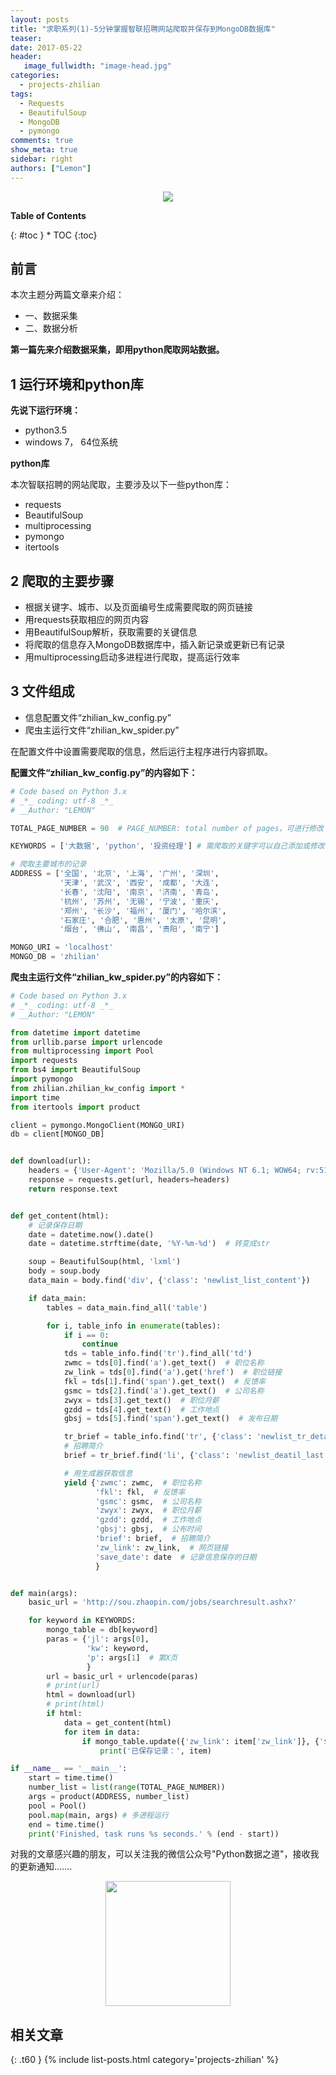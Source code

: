 ```yaml
---
layout: posts
title: "求职系列(1)-5分钟掌握智联招聘网站爬取并保存到MongoDB数据库"
teaser:
date: 2017-05-22
header:
   image_fullwidth: "image-head.jpg"
categories:
  - projects-zhilian
tags:
  - Requests
  - BeautifulSoup
  - MongoDB
  - pymongo
comments: true
show_meta: true
sidebar: right
authors: ["Lemon"]
---
```


<div align="center"><img src="/images/projects/zhilian/projects-zhilian-01.jpg"></div>

**Table of Contents**

<div class="panel radius" markdown="1">
{: #toc }
*  TOC
{:toc}
</div>

## 前言
本次主题分两篇文章来介绍：
* 一、数据采集
* 二、数据分析

**第一篇先来介绍数据采集，即用python爬取网站数据。**
## 1 运行环境和python库
**先说下运行环境：**
* python3.5
* windows 7， 64位系统

**python库**

本次智联招聘的网站爬取，主要涉及以下一些python库：
* requests
* BeautifulSoup
* multiprocessing
* pymongo
* itertools

## 2 爬取的主要步骤
* 根据关键字、城市、以及页面编号生成需要爬取的网页链接
* 用requests获取相应的网页内容
* 用BeautifulSoup解析，获取需要的关键信息
* 将爬取的信息存入MongoDB数据库中，插入新记录或更新已有记录
* 用multiprocessing启动多进程进行爬取，提高运行效率


## 3 文件组成
* 信息配置文件“zhilian_kw_config.py”
* 爬虫主运行文件“zhilian_kw_spider.py”

在配置文件中设置需要爬取的信息，然后运行主程序进行内容抓取。

**配置文件“zhilian_kw_config.py”的内容如下：**

```python
# Code based on Python 3.x
# _*_ coding: utf-8 _*_
# __Author: "LEMON"

TOTAL_PAGE_NUMBER = 90  # PAGE_NUMBER: total number of pages，可进行修改

KEYWORDS = ['大数据', 'python', '投资经理'] # 需爬取的关键字可以自己添加或修改

# 爬取主要城市的记录
ADDRESS = ['全国', '北京', '上海', '广州', '深圳',
           '天津', '武汉', '西安', '成都', '大连',
           '长春', '沈阳', '南京', '济南', '青岛',
           '杭州', '苏州', '无锡', '宁波', '重庆',
           '郑州', '长沙', '福州', '厦门', '哈尔滨',
           '石家庄', '合肥', '惠州', '太原', '昆明',
           '烟台', '佛山', '南昌', '贵阳', '南宁']

MONGO_URI = 'localhost'
MONGO_DB = 'zhilian'

```

**爬虫主运行文件“zhilian_kw_spider.py”的内容如下：**

```python
# Code based on Python 3.x
# _*_ coding: utf-8 _*_
# __Author: "LEMON"

from datetime import datetime
from urllib.parse import urlencode
from multiprocessing import Pool
import requests
from bs4 import BeautifulSoup
import pymongo
from zhilian.zhilian_kw_config import *
import time
from itertools import product

client = pymongo.MongoClient(MONGO_URI)
db = client[MONGO_DB]


def download(url):
    headers = {'User-Agent': 'Mozilla/5.0 (Windows NT 6.1; WOW64; rv:51.0) Gecko/20100101 Firefox/51.0'}
    response = requests.get(url, headers=headers)
    return response.text


def get_content(html):
    # 记录保存日期
    date = datetime.now().date()
    date = datetime.strftime(date, '%Y-%m-%d')  # 转变成str

    soup = BeautifulSoup(html, 'lxml')
    body = soup.body
    data_main = body.find('div', {'class': 'newlist_list_content'})

    if data_main:
        tables = data_main.find_all('table')

        for i, table_info in enumerate(tables):
            if i == 0:
                continue
            tds = table_info.find('tr').find_all('td')
            zwmc = tds[0].find('a').get_text()  # 职位名称
            zw_link = tds[0].find('a').get('href')  # 职位链接
            fkl = tds[1].find('span').get_text()  # 反馈率
            gsmc = tds[2].find('a').get_text()  # 公司名称
            zwyx = tds[3].get_text()  # 职位月薪
            gzdd = tds[4].get_text()  # 工作地点
            gbsj = tds[5].find('span').get_text()  # 发布日期

            tr_brief = table_info.find('tr', {'class': 'newlist_tr_detail'})
            # 招聘简介
            brief = tr_brief.find('li', {'class': 'newlist_deatil_last'}).get_text()

            # 用生成器获取信息
            yield {'zwmc': zwmc,  # 职位名称
                   'fkl': fkl,  # 反馈率
                   'gsmc': gsmc,  # 公司名称
                   'zwyx': zwyx,  # 职位月薪
                   'gzdd': gzdd,  # 工作地点
                   'gbsj': gbsj,  # 公布时间
                   'brief': brief,  # 招聘简介
                   'zw_link': zw_link,  # 网页链接
                   'save_date': date  # 记录信息保存的日期
                   }


def main(args):
    basic_url = 'http://sou.zhaopin.com/jobs/searchresult.ashx?'

    for keyword in KEYWORDS:
        mongo_table = db[keyword]
        paras = {'jl': args[0],
                 'kw': keyword,
                 'p': args[1]  # 第X页
                 }
        url = basic_url + urlencode(paras)
        # print(url)
        html = download(url)
        # print(html)
        if html:
            data = get_content(html)
            for item in data:
                if mongo_table.update({'zw_link': item['zw_link']}, {'$set': item}, True):
                    print('已保存记录：', item)

if __name__ == '__main__':
    start = time.time()
    number_list = list(range(TOTAL_PAGE_NUMBER))
    args = product(ADDRESS, number_list)
    pool = Pool()
    pool.map(main, args) # 多进程运行
    end = time.time()
    print('Finished, task runs %s seconds.' % (end - start))


```



对我的文章感兴趣的朋友，可以关注我的微信公众号"Python数据之道"，接收我的更新通知.......

<div align="center"><img src="/images/qrcode.jpg" width="200"/></div>

## 相关文章
{: .t60 }
{% include list-posts.html category='projects-zhilian' %}
